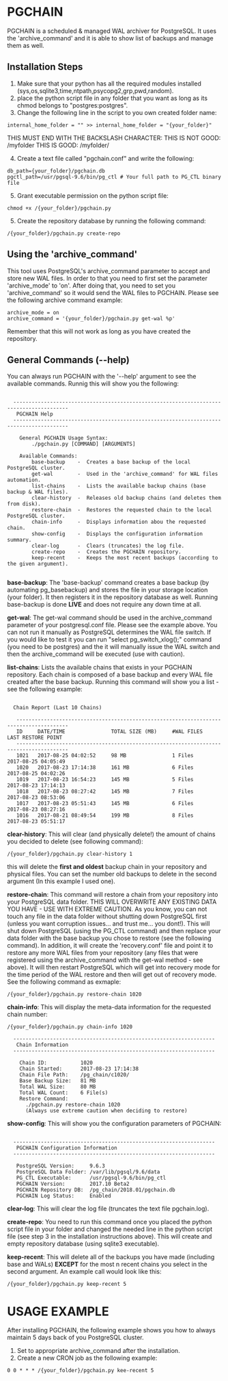 # PGCHAIN
PGCHAIN is a scheduled &amp; managed WAL archiver for PostgreSQL. It uses the 'archive_command' and it is able to show list of backups and manage them as well.

## Installation Steps
1. Make sure that your python has all the required modules installed (sys,os,sqlite3,time,ntpath,psycopg2,grp,pwd,random).
2. place the python script file in any folder that you want as long as its chmod belongs to "postgres:postgres".
3. Change the following line in the script to you own created folder name:

```
internal_home_folder = "" >> internal_home_folder = "{your_folder}"
```
THIS MUST END WITH THE BACKSLASH CHARACTER:
     THIS IS NOT GOOD: /myfolder
     THIS IS GOOD: /myfolder/

4. Create a text file called "pgchain.conf" and write the following:

```
db_path={your_folder}/pgchain.db
pgctl_path=/usr/pgsql-9.6/bin/pg_ctl # Your full path to PG_CTL binary file
```

5. Grant executable permission on the python script file:

```
chmod +x /{your_folder}/pgchain.py
```

5. Create the repository database by running the following command:

```
/{your_folder}/pgchain.py create-repo
```

## Using the 'archive_command'
This tool uses PostgreSQL's archive_command parameter to accept and store new WAL files. In order to that you need to first set the parameter 'archive_mode' to 'on'. After doing that, you need to set you 'archive_command' so it would send the WAL files to PGCHAIN. Please see the following archive command example:

```
archive_mode = on
archive_command = '{your_folder}/pgchain.py get-wal %p'
```

Remember that this will not work as long as you have created the repository.

## General Commands (--help)
You can always run PGCHAIN with the '--help' argument to see the available commands. Runnig this will show you the following:

```

  ----------------------------------------------------------------------------------------
   PGCHAIN Help
  ----------------------------------------------------------------------------------------

    General PGCHAIN Usage Syntax:
        ./pgchain.py [COMMAND] [ARGUMENTS]

    Available Commands:
        base-backup    -  Creates a base backup of the local PostgreSQL cluster.
        get-wal        -  Used in the 'archive_command' for WAL files automation.
        list-chains    -  Lists the available backup chains (base backup & WAL files).
        clear-history  -  Releases old backup chains (and deletes them from disk).
        restore-chain  -  Restores the requested chain to the local PostgreSQL cluster.
        chain-info     -  Displays information abou the requested chain.
        show-config    -  Displays the configuration information summary.
        clear-log      -  Clears (truncates) the log file.
        create-repo    -  Creates the PGCHAIN repository.
        keep-recent    -  Keeps the most recent backups (according to the given argument).
        
```

**base-backup**:
The 'base-backup' command creates a base backup (by automating pg_basebackup) and stores the file in your storage location (your folder). It then registers it in the repository database as well. Running base-backup is done **LIVE** and does not require any down time at all.

**get-wal**:
The get-wal command should be used in the archive_command parameter of your postgresql.conf file. Please see the example above. You can not run it manually as PostgreSQL determines the WAL file switch. If you would like to test it you can run "select pg_switch_xlog();" command (you need to be postgres) and the it will manually issue the WAL switch and then the archive_command will be executed (use with caution).

**list-chains**:
Lists the available chains that exists in your PGCHAIN repository. Each chain is composed of a base backup and every WAL file created after the base backup. Running this command will show you a list - see the following example:

```

  Chain Report (Last 10 Chains)

   ---------------------------------------------------------------------------------------
   ID     DATE/TIME               TOTAL SIZE (MB)     #WAL FILES    LAST RESTORE POINT
   ---------------------------------------------------------------------------------------
   1021   2017-08-25 04:02:52     98 MB               1 Files       2017-08-25 04:05:49
   1020   2017-08-23 17:14:38     161 MB              6 Files       2017-08-25 04:02:26
   1019   2017-08-23 16:54:23     145 MB              5 Files       2017-08-23 17:14:13
   1018   2017-08-23 08:27:42     145 MB              7 Files       2017-08-23 08:53:06
   1017   2017-08-23 05:51:43     145 MB              6 Files       2017-08-23 08:27:16
   1016   2017-08-21 08:49:54     199 MB              8 Files       2017-08-23 05:51:17

```

**clear-history**:
This will clear (and physically delete!) the amount of chains you decided to delete (see following command):

```
/{your_folder}/pgchain.py clear-history 1
```

this will delete the **first and oldest** backup chain in your repository and physical files. You can set the number old backups to delete in the second argument (In this example I used one).

**restore-chain**:
This command will restore a chain from your repository into your PostgreSQL data folder. THIS WILL OVERWRITE ANY EXISTING DATA YOU HAVE - USE WITH EXTREME CAUTION. As you know, you can not touch any file in the data folder without shutting down PostgreSQL first (unless you want corruption issues... and trust me... you dont!). This will shut down PostgreSQL (using the PG_CTL command) and then replace your data folder with the base backup you chose to restore (see the following command). In addition, it will create the 'recovery.conf' file and point it to restore any more WAL files from your repository (any files that were registered using the archive_command with the get-wal method - see above). It will then restart PostgreSQL which will get into recovery mode for the time period of the WAL restore and then will get out of recovery mode. See the following command as exmaple:

```
/{your_folder}/pgchain.py restore-chain 1020
```

**chain-info**:
This will display the meta-data information for the requested chain number:

```
/{your_folder}/pgchain.py chain-info 1020

  ------------------------------------------------------------------
   Chain Information
  ------------------------------------------------------------------

    Chain ID:           1020
    Chain Started:      2017-08-23 17:14:38
    Chain File Path:    /pg_chain/c1020/
    Base Backup Size:   81 MB
    Total WAL Size:     80 MB
    Total WAL Count:    6 File(s)
    Restore Command:
      ./pgchain.py restore-chain 1020
      (Always use extreme caution when deciding to restore)

```

**show-config**:
This will show you the configuration parameters of PGCHAIN:

```

  ------------------------------------------------------------------
   PGCHAIN Configuration Information
  ------------------------------------------------------------------

   PostgreSQL Version:     9.6.3
   PostgreSQL Data Folder: /var/lib/pgsql/9.6/data
   PG_CTL Executable:      /usr/pgsql-9.6/bin/pg_ctl
   PGCHAIN Version:        2017.10 Beta2
   PGCHAIN Repository DB:  /pg_chain/2018.01/pgchain.db
   PGCHAIN Log Status:     Enabled

```

**clear-log**:
This will clear the log file (truncates the text file pgchain.log).

**create-repo**:
You need to run this command once you placed the python script file in your folder and changed the needed line in the python script file (see step 3 in the installation instructions above). This will create and empty repository database (using sqlite3 executable).

**keep-recent**:
This will delete all of the backups you have made (including base and WALs) **EXCEPT** for the most n recent chains you select in the second argument. An example call would look like this:

```
/{your_folder}/pgchain.py keep-recent 5
```


# USAGE EXAMPLE

After installing PGCHAIN, the following example shows you how to always maintain 5 days back of you PostgreSQL cluster.

1. Set to appropriate archive_command after the installation.
2. Create a new CRON job as the following example:

```
0 0 * * * /{your_folder}/pgchain.py kee-recent 5
```



